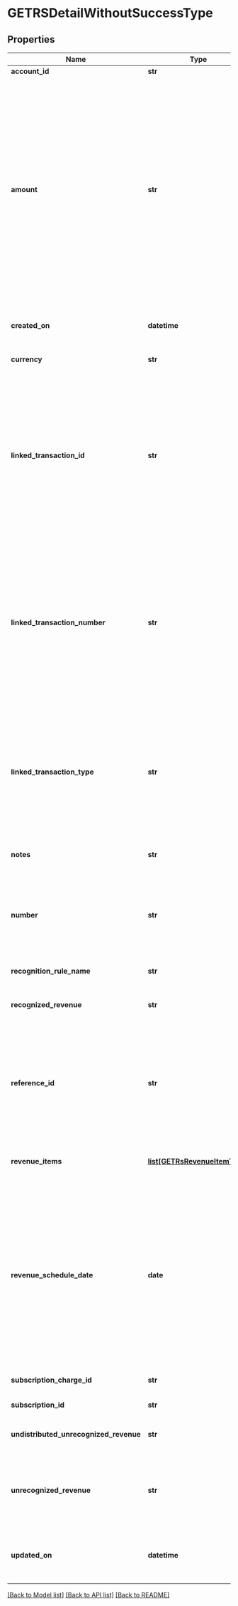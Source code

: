 # GETRSDetailWithoutSuccessType

## Properties
Name | Type | Description | Notes
------------ | ------------- | ------------- | -------------
**account_id** | **str** | An account ID.  | [optional] 
**amount** | **str** | The revenue schedule amount, which is the sum of all revenue items. This field cannot be null and must be formatted based on the currency, such as &#x60;JPY 30&#x60; or &#x60;USD 30.15&#x60;. Test out the currency to ensure you are using the proper formatting otherwise, the response will fail and this error message is returned: &#x60;Allocation amount with wrong decimal places.&#x60;  | [optional] 
**created_on** | **datetime** | The date and time when the record was created, in &#x60;yyyy-mm-dd hh:mm:ss&#x60; format.  | [optional] 
**currency** | **str** | The type of currency used.  | [optional] 
**linked_transaction_id** | **str** | The linked transaction ID for billing transactions. This field is used for all rules except for the custom unlimited or manual recognition rule models. If using the custom unlimited rule model, then the field value must be null. If the field is not null, then the referenceId field must be null.  | [optional] 
**linked_transaction_number** | **str** | The number for the linked invoice item or invoice item adjustment transaction. This field is used for all rules except for the custom unlimited or manual recognition rule models. If using the custom unlimited or manual recognition rule models, then the field value is null.  | [optional] 
**linked_transaction_type** | **str** | The type of linked transaction for billing transactions, which can be invoice item or invoice item adjustment. This field is used for all rules except for the custom unlimited or manual recognition rule models.  | [optional] 
**notes** | **str** | Additional information about this record.  | [optional] 
**number** | **str** | Revenue schedule number. The revenue schedule number is always prefixed with \&quot;RS\&quot;, for example, \&quot;RS-00000001\&quot;.  | [optional] 
**recognition_rule_name** | **str** | The name of the recognition rule.  | [optional] 
**recognized_revenue** | **str** | The revenue that was distributed in a closed accounting period.  | [optional] 
**reference_id** | **str** | Reference ID is used only in the custom unlimited rule to create a revenue schedule. In this scenario, the revenue schedule is not linked to an invoice item or invoice item adjustment.  | [optional] 
**revenue_items** | [**list[GETRsRevenueItemType]**](GETRsRevenueItemType.md) | Revenue items are listed in ascending order by the accounting period start date.  | [optional] 
**revenue_schedule_date** | **date** | The effective date of the revenue schedule. For example, the revenue schedule date for bookings-based revenue recognition is typically set to the order date or contract date.  The date cannot be in a closed accounting period. The date must be in the &#x60;yyyy-mm-dd&#x60; format.  | [optional] 
**subscription_charge_id** | **str** | The original subscription charge ID.  | [optional] 
**subscription_id** | **str** | The original subscription ID.  | [optional] 
**undistributed_unrecognized_revenue** | **str** | Revenue in the open-ended accounting period.  | [optional] 
**unrecognized_revenue** | **str** | Revenue distributed in all open accounting periods, which includes the open-ended accounting period.  | [optional] 
**updated_on** | **datetime** | The date when the revenue automation start date was set, in &#x60;yyyy-mm-dd hh:mm:ss&#x60; format.  | [optional] 

[[Back to Model list]](../README.md#documentation-for-models) [[Back to API list]](../README.md#documentation-for-api-endpoints) [[Back to README]](../README.md)


